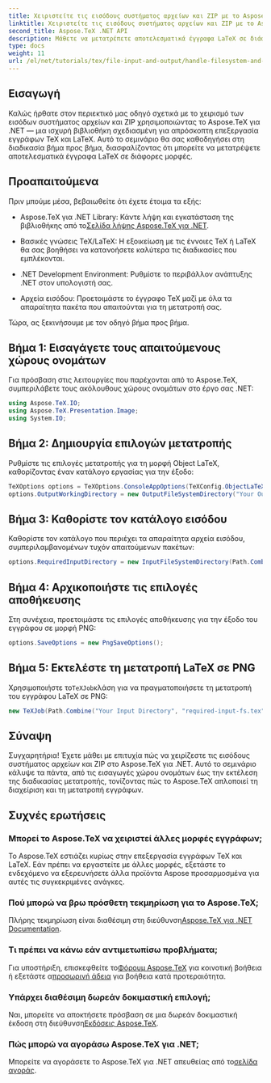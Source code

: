 ```yaml
---
title: Χειριστείτε τις εισόδους συστήματος αρχείων και ZIP με το Aspose.TeX για .NET
linktitle: Χειριστείτε τις εισόδους συστήματος αρχείων και ZIP με το Aspose.TeX για .NET
second_title: Aspose.TeX .NET API
description: Μάθετε να μετατρέπετε αποτελεσματικά έγγραφα LaTeX σε διάφορες μορφές μέσω εύκολων βημάτων, όπως η ρύθμιση επιλογών μετατροπής, ο καθορισμός καταλόγων εισόδου και η εκτέλεση μετατροπών.
type: docs
weight: 11
url: /el/net/tutorials/tex/file-input-and-output/handle-filesystem-and-zip-inputs/
---
```

## Εισαγωγή

Καλώς ήρθατε στον περιεκτικό μας οδηγό σχετικά με το χειρισμό των εισόδων συστήματος αρχείων και ZIP χρησιμοποιώντας το Aspose.TeX για .NET — μια ισχυρή βιβλιοθήκη σχεδιασμένη για απρόσκοπτη επεξεργασία εγγράφων TeX και LaTeX. Αυτό το σεμινάριο θα σας καθοδηγήσει στη διαδικασία βήμα προς βήμα, διασφαλίζοντας ότι μπορείτε να μετατρέψετε αποτελεσματικά έγγραφα LaTeX σε διάφορες μορφές.

## Προαπαιτούμενα

Πριν μπούμε μέσα, βεβαιωθείτε ότι έχετε έτοιμα τα εξής:

-  Aspose.TeX για .NET Library: Κάντε λήψη και εγκατάσταση της βιβλιοθήκης από το[Σελίδα λήψης Aspose.TeX για .NET](https://releases.aspose.com/tex/net/).
  
- Βασικές γνώσεις TeX/LaTeX: Η εξοικείωση με τις έννοιες TeX ή LaTeX θα σας βοηθήσει να κατανοήσετε καλύτερα τις διαδικασίες που εμπλέκονται.

- .NET Development Environment: Ρυθμίστε το περιβάλλον ανάπτυξης .NET στον υπολογιστή σας.

- Αρχεία εισόδου: Προετοιμάστε το έγγραφο TeX μαζί με όλα τα απαραίτητα πακέτα που απαιτούνται για τη μετατροπή σας.

Τώρα, ας ξεκινήσουμε με τον οδηγό βήμα προς βήμα.

## Βήμα 1: Εισαγάγετε τους απαιτούμενους χώρους ονομάτων

Για πρόσβαση στις λειτουργίες που παρέχονται από το Aspose.TeX, συμπεριλάβετε τους ακόλουθους χώρους ονομάτων στο έργο σας .NET:

```csharp
using Aspose.TeX.IO;
using Aspose.TeX.Presentation.Image;
using System.IO;
```

## Βήμα 2: Δημιουργία επιλογών μετατροπής

Ρυθμίστε τις επιλογές μετατροπής για τη μορφή Object LaTeX, καθορίζοντας έναν κατάλογο εργασίας για την έξοδο:

```csharp
TeXOptions options = TeXOptions.ConsoleAppOptions(TeXConfig.ObjectLaTeX);
options.OutputWorkingDirectory = new OutputFileSystemDirectory("Your Output Directory");
```

## Βήμα 3: Καθορίστε τον κατάλογο εισόδου

Καθορίστε τον κατάλογο που περιέχει τα απαραίτητα αρχεία εισόδου, συμπεριλαμβανομένων τυχόν απαιτούμενων πακέτων:

```csharp
options.RequiredInputDirectory = new InputFileSystemDirectory(Path.Combine("Your Input Directory", "packages"));
```

## Βήμα 4: Αρχικοποιήστε τις επιλογές αποθήκευσης

Στη συνέχεια, προετοιμάστε τις επιλογές αποθήκευσης για την έξοδο του εγγράφου σε μορφή PNG:

```csharp
options.SaveOptions = new PngSaveOptions();
```

## Βήμα 5: Εκτελέστε τη μετατροπή LaTeX σε PNG

 Χρησιμοποιήστε το`TeXJob`κλάση για να πραγματοποιήσετε τη μετατροπή του εγγράφου LaTeX σε PNG:

```csharp
new TeXJob(Path.Combine("Your Input Directory", "required-input-fs.tex"), new ImageDevice(), options).Run();
```

## Σύναψη

Συγχαρητήρια! Έχετε μάθει με επιτυχία πώς να χειρίζεστε τις εισόδους συστήματος αρχείων και ZIP στο Aspose.TeX για .NET. Αυτό το σεμινάριο κάλυψε τα πάντα, από τις εισαγωγές χώρου ονομάτων έως την εκτέλεση της διαδικασίας μετατροπής, τονίζοντας πώς το Aspose.TeX απλοποιεί τη διαχείριση και τη μετατροπή εγγράφων.

## Συχνές ερωτήσεις

### Μπορεί το Aspose.TeX να χειριστεί άλλες μορφές εγγράφων;

Το Aspose.TeX εστιάζει κυρίως στην επεξεργασία εγγράφων TeX και LaTeX. Εάν πρέπει να εργαστείτε με άλλες μορφές, εξετάστε το ενδεχόμενο να εξερευνήσετε άλλα προϊόντα Aspose προσαρμοσμένα για αυτές τις συγκεκριμένες ανάγκες.

### Πού μπορώ να βρω πρόσθετη τεκμηρίωση για το Aspose.TeX;

 Πλήρης τεκμηρίωση είναι διαθέσιμη στη διεύθυνση[Aspose.TeX για .NET Documentation](https://reference.aspose.com/tex/net/).

### Τι πρέπει να κάνω εάν αντιμετωπίσω προβλήματα;

 Για υποστήριξη, επισκεφθείτε το[Φόρουμ Aspose.TeX](https://forum.aspose.com/c/tex/47) για κοινοτική βοήθεια ή εξετάστε α[προσωρινή άδεια](https://purchase.conholdate.com/temporary-license/) για βοήθεια κατά προτεραιότητα.

### Υπάρχει διαθέσιμη δωρεάν δοκιμαστική επιλογή;

 Ναι, μπορείτε να αποκτήσετε πρόσβαση σε μια δωρεάν δοκιμαστική έκδοση στη διεύθυνση[Εκδόσεις Aspose.TeX](https://releases.aspose.com/).

### Πώς μπορώ να αγοράσω Aspose.TeX για .NET;

Μπορείτε να αγοράσετε το Aspose.TeX για .NET απευθείας από το[σελίδα αγοράς](https://purchase.conholdate.com/buy).
